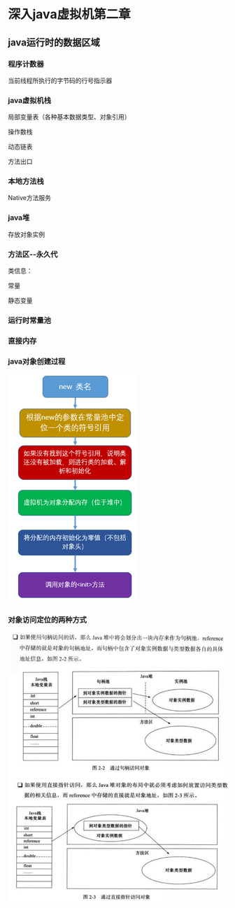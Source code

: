 # 深入java虚拟机第二章
## java运行时的数据区域
### 程序计数器
当前线程所执行的字节码的行号指示器
### java虚拟机栈
局部变量表（各种基本数据类型、对象引用）

操作数栈

动态链表

方法出口

### 本地方法栈
Native方法服务

### java堆
存放对象实例

### 方法区--永久代

类信息：

常量

静态变量

### 运行时常量池
### 直接内存 

### java对象创建过程
![Image text](https://github.com/Gasonzhong/myBookNotes/blob/master/JVM/newprocess.png)

### 对象访问定位的两种方式
![Image text](https://github.com/Gasonzhong/myBookNotes/blob/master/JVM/pool.jpg)
